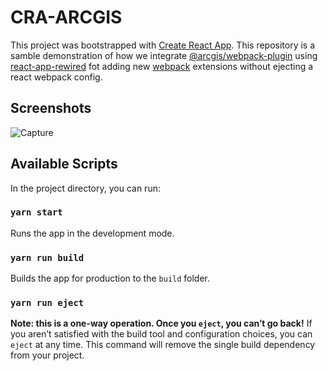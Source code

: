 # CRA-ARCGIS
This project was bootstrapped with [Create React App](https://github.com/facebook/create-react-app).
This repository is a samble demonstration of how we integrate [@arcgis/webpack-plugin](https://github.com/Esri/arcgis-webpack-plugin) using [react-app-rewired](https://github.com/timarney/react-app-rewired) fot adding new [webpack](https://github.com/webpack/webpack) extensions without ejecting a react webpack config.

## Screenshots
![Capture](https://user-images.githubusercontent.com/37594056/72688352-870f7080-3b06-11ea-85ab-869c366503cf.PNG)

## Available Scripts
In the project directory, you can run:

### `yarn start`
Runs the app in the development mode.<br />

### `yarn run build`
Builds the app for production to the `build` folder.<br />

### `yarn run eject`
**Note: this is a one-way operation. Once you `eject`, you can’t go back!**
If you aren’t satisfied with the build tool and configuration choices, you can `eject` at any time. This command will remove the single build dependency from your project.
